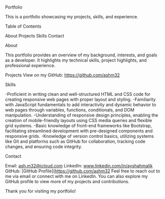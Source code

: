 Portfolio

This is a portfolio showcasing my projects, skills, and experience.

Table of Contents

About
Projects
Skills
Contact

About

This portfolio provides an overview of my background, interests, and goals as a developer. It highlights my technical skills, project highlights, and professional experience.

Projects
View on my GitHub: https://github.com/ashm32

Skills

-Proficient in writing clean and well-structured HTML and CSS code for creating responsive web pages with proper layout and styling.
-Familiarity with JavaScript fundamentals to add interactivity and dynamic behavior to web pages through variables, functions, conditionals, and DOM manipulation.
-Understanding of responsive design principles, enabling the creation of mobile-friendly layouts using CSS media queries and flexible grid systems.
-Basic knowledge of front-end frameworks like Bootstrap, facilitating streamlined development with pre-designed components and responsive grids.
-Knowledge of version control basics, utilizing systems like Git and platforms such as GitHub for collaboration, tracking code changes, and ensuring code integrity.

Contact

Email: ash.m32@icloud.com
LinkedIn: www.linkedin.com/in/ayshahmalik
GitHub: [GitHub Profile](https://github.com/ashm32
Feel free to reach out to me via email or connect with me on LinkedIn. You can also explore my GitHub profile to view more of my projects and contributions.

Thank you for visiting my portfolio!
